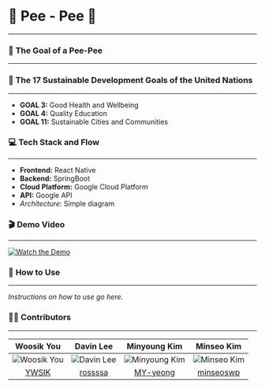 # 🐥 **Pee - Pee** 🐥

---

### 🙌 **The Goal of a Pee-Pee**

---

### 💙 **The 17 Sustainable Development Goals of the United Nations**

---

- **GOAL 3:** Good Health and Wellbeing
- **GOAL 4:** Quality Education
- **GOAL 11:** Sustainable Cities and Communities

### 💻 **Tech Stack and Flow**

---

- **Frontend:** React Native
- **Backend:** SpringBoot
- **Cloud Platform:** Google Cloud Platform
- **API:** Google API
- *Architecture:* Simple diagram

### 🎬 **Demo Video**

---

[![Watch the Demo](https://example.com/thumbnail)](https://www.youtube.com)

### 🤛 **How to Use**

---

*Instructions on how to use go here.*

### 👨‍💻 **Contributors**

---

| **Woosik You** | **Davin Lee** | **Minyoung Kim** | **Minseo Kim** |
|:--------------:|:--------------:|:----------------:|:--------------:|
| ![Woosik You](https://avatars.githubusercontent.com/YWSIK) | ![Davin Lee](https://avatars.githubusercontent.com/rossssa) | ![Minyoung Kim](https://avatars.githubusercontent.com/MY-yeong) | ![Minseo Kim](https://avatars.githubusercontent.com/minseoswp) |
| [YWSIK](https://github.com/YWSIK) | [rossssa](https://github.com/rossssa) | [MY-yeong](https://github.com/MY-yeong) | [minseoswp](https://github.com/minseoswp) |
